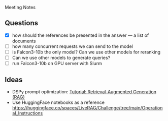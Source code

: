 Meeting Notes

## Questions

- [x] how should the references be presented in the answer –– a list of documents
- [ ] how many concurrent requests we can send to the model
- [ ] is Falcon3-10b the only model? Can we use other models for reranking
- [ ] Can we use other models to generate queries?
- [ ] run Falcon3-10b on GPU server with Slurm

## Ideas

- DSPy prompt optimization: [Tutorial: Retrieval-Augmented Generation (RAG)](https://dspy.ai/tutorials/rag/)
- Use HuggingFace notebooks as a reference https://huggingface.co/spaces/LiveRAG/Challenge/tree/main/Operational_Instructions
